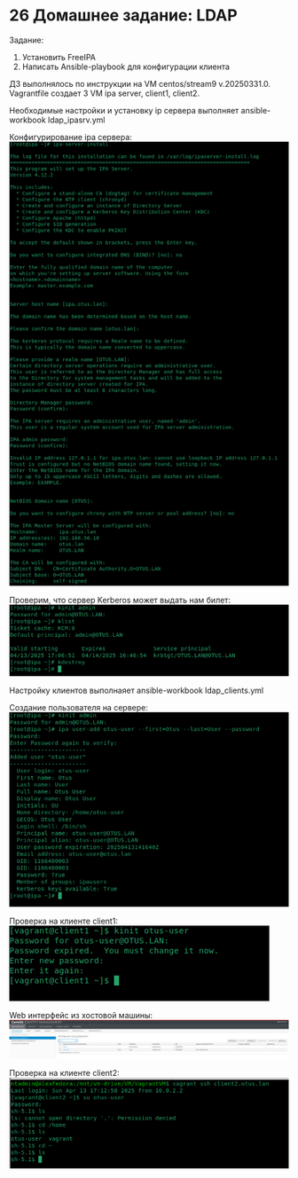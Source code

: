 # 26 Домашнее задание:  LDAP
Задание:
  1) Установить FreeIPA
  2) Написать Ansible-playbook для конфигурации клиента

ДЗ выполнялось по инструкции на VM centos/stream9 v.20250331.0.
Vagrantfile создает 3 VM ipa server, client1, client2.

Необходимые настройки и установку ip сервера выполняет ansible-workbook ldap_ipasrv.yml


Конфигурирование ipa сервера:
![Image alt](https://github.com/AlexndrVakulenko/homework26/blob/main/screenshots/01_ipa_srv_install.png)

Проверим, что сервер Kerberos может выдать нам билет:
![Image alt](https://github.com/AlexndrVakulenko/homework26/blob/main/screenshots/02_check_srv.png)

Настройку клиентов выполнаяет ansible-workbook ldap_clients.yml


Создание пользователя на сервере:
![Image alt](https://github.com/AlexndrVakulenko/homework26/blob/main/screenshots/03_create_user.png)

Проверка на клиенте client1:
![Image alt](https://github.com/AlexndrVakulenko/homework26/blob/main/screenshots/04_check_on_client1.png)

Web интерфейс из хостовой машины:
![Image alt](https://github.com/AlexndrVakulenko/homework26/blob/main/screenshots/05_web_ipa.png)

Проверка на клиенте client2:
![Image alt](https://github.com/AlexndrVakulenko/homework26/blob/main/screenshots/06_check_on_client2.png)
